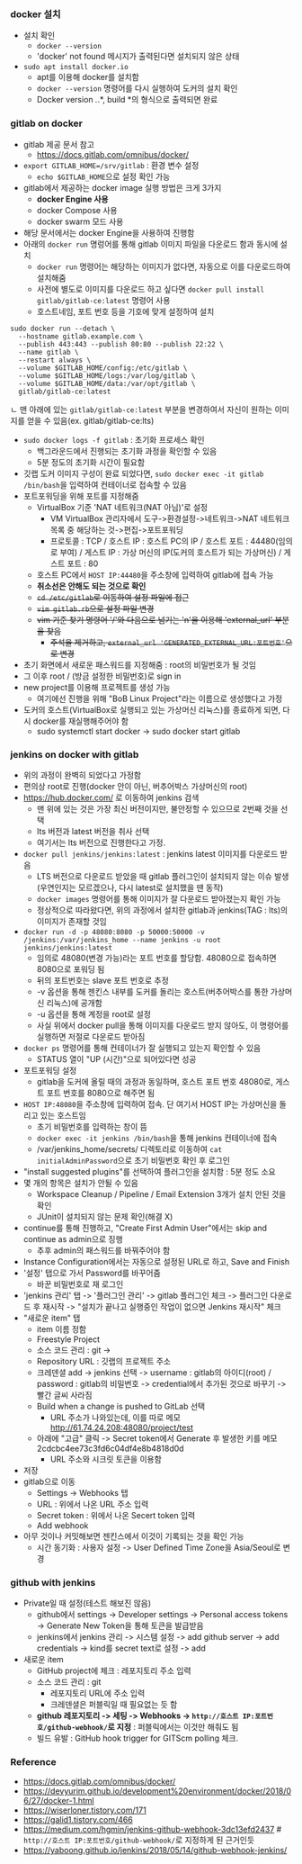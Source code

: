 ### docker 설치
- 설치 확인
  - ```docker --version```
  - 'docker' not found 메시지가 출력된다면 설치되지 않은 상태
- ```sudo apt install docker.io```
  - apt를 이용해 docker를 설치함
  - ```docker --version``` 명령어를 다시 실행하여 도커의 설치 확인
  - Docker version *.*.*, build *의 형식으로 출력되면 완료

### gitlab on docker
- gitlab 제공 문서 참고
  - https://docs.gitlab.com/omnibus/docker/ 
- ```export GITLAB_HOME=/srv/gitlab``` :  환경 변수 설정
  - ```echo $GITLAB_HOME```으로 설정 확인 가능
- gitlab에서 제공하는 docker image 실행 방법은 크게 3가지
  - **docker Engine 사용**
  - docker Compose 사용
  - docker swarm 모드 사용
- 해당 문서에서는 docker Engine을 사용하여 진행함
- 아래의 ```docker run``` 명렁어를 통해 gitlab 이미지 파일을 다운로드 함과 동시에 설치
  - ```docker run``` 명령어는 해당하는 이미지가 없다면, 자동으로 이를 다운로드하여 설치해줌
  - 사전에 별도로 이미지를 다운로드 하고 싶다면 ```docker pull install gitlab/gitlab-ce:latest``` 명령어 사용
  - 호스트네임, 포트 번호 등을 기호에 맞게 설정하여 설치
```
sudo docker run --detach \
  --hostname gitlab.example.com \
  --publish 443:443 --publish 80:80 --publish 22:22 \
  --name gitlab \
  --restart always \
  --volume $GITLAB_HOME/config:/etc/gitlab \
  --volume $GITLAB_HOME/logs:/var/log/gitlab \
  --volume $GITLAB_HOME/data:/var/opt/gitlab \
  gitlab/gitlab-ce:latest
```
ㄴ 맨 아래에 있는 ```gitlab/gitlab-ce:latest``` 부분을 변경하여서 자신이 원하는 이미지를 얻을 수 있음(ex. gitlab/gitlab-ce:lts)

- ```sudo docker logs -f gitlab``` : 초기화 프로세스 확인
  - 백그라운드에서 진행되는 초기화 과정을 확인할 수 있음
  - 5분 정도의 초기화 시간이 필요함
- 깃랩 도커 이미지 구성이 완료 되었다면, ```sudo docker exec -it gitlab /bin/bash```을 입력하여 컨테이너로 접속할 수 있음
- 포트포워딩을 위해 포트를 지정해줌
  - VirtualBox 기준  'NAT 네트워크(NAT 아님)'로 설정
    - VM VirtualBox 관리자에서 도구->환경설정->네트워크->NAT 네트워크 목록 중 해당하는 것->편집->포트포워딩
    - 프로토콜 : TCP / 호스트 IP : 호스트 PC의 IP / 호스트 포트 : 44480(임의로 부여) / 게스트 IP : 가상 머신의 IP(도커의 호스트가 되는 가상머신) / 게스트 포트 : 80
  - 호스트 PC에서 ```HOST IP:44480```을 주소창에 입력하여 gitlab에 접속 가능
  - **취소선은 안해도 되는 것으로 확인**
  - ~~```cd /etc/gitlab```로 이동하여 설정 파일에 접근~~
  - ~~```vim gitlab.rb```으로 설정 파일 변경~~
  - ~~vim 기준 찾기 명령어 '/'와 다음으로 넘기는 'n'을 이용해 'external_url' 부분을 찾음~~
    - ~~주석을 제거하고, ```external_url 'GENERATED_EXTERNAL_URL:포트번호'```으로 변경~~
- 초기 화면에서 새로운 패스워드를 지정해줌 : root의 비밀번호가 될 것임
- 그 이후 root / (방금 설정한 비밀번호)로 sign in
- new project를 이용해 프로젝트를 생성 가능
  - 여기에선 진행을 위해 "BoB Linux Project"라는 이름으로 생성했다고 가정
- 도커의 호스트(VirtualBox로 실행되고 있는 가상머신 리눅스)를 종료하게 되면, 다시 docker를 재실행해주어야 함
  - sudo systemctl start docker -> sudo docker start gitlab

### jenkins on docker with gitlab
- 위의 과정이 완벽히 되었다고 가정함
- 편의상 root로 진행(docker 안이 아닌, 버추어박스 가상머신의 root)
- https://hub.docker.com/ 로 이동하여 jenkins 검색
  - 맨 위에 있는 것은 가장 최신 버전이지만, 불안정할 수 있으므로 2번째 것을 선택
  - lts 버전과 latest 버전을 취사 선택
  - 여기서는 lts 버전으로 진행한다고 가정.
- ```docker pull jenkins/jenkins:latest``` : jenkins latest 이미지를 다운로드 받음
  - LTS 버전으로 다운로드 받았을 때 gitlab 플러그인이 설치되지 않는 이슈 발생(우연인지는 모르겠으나, 다시 latest로 설치했을 땐 동작)
  - ```docker images``` 명령어를 통해 이미지가 잘 다운로드 받아졌는지 확인 가능
  - 정상적으로 따라왔다면, 위의 과정에서 설치한 gitlab과 jenkins(TAG : lts)의 이미지가 존재할 것임
- ```docker run -d -p 48080:8080 -p 50000:50000 -v /jenkins:/var/jenkins_home --name jenkins -u root jenkins/jenkins:latest```
  - 임의로 48080(변경 가능)라는 포트 번호를 할당함. 48080으로 접속하면 8080으로 포워딩 됨
  - 뒤의 포트번호는 slave 포트 번호로 추정
  - \-v 옵션을 통해 젠킨스 내부를 도커를 돌리는 호스트(버추어박스를 통한 가상머신 리눅스)에 공개함
  - \-u 옵션을 통해 계정을 root로 설정
  - 사실 위에서 docker pull을 통해 이미지를 다운로드 받지 않아도, 이 명령어를 실행하면 저절로 다운로드 받아짐
- ```docker ps``` 명령어를 통해 컨테이너가 잘 실행되고 있는지 확인할 수 있음
  - STATUS 열이 "UP (시간)"으로 되어있다면 성공
- 포트포워딩 설정
  - gitlab을 도커에 올릴 때의 과정과 동일하며, 호스트 포트 번호 48080로, 게스트 포트 번호를 8080으로 해주면 됨
- ```HOST IP:48080```을 주소창에 입력하여 접속. 단 여기서 HOST IP는 가상머신을 돌리고 있는 호스트임
  - 초기 비밀번호를 입력하는 창이 뜸
  - ```docker exec -it jenkins /bin/bash```을 통해 jenkins 컨테이너에 접속
  - /var/jenkins_home/secrets/ 디렉토리로 이동하여 ```cat initialAdminPassword```으로 초기 비밀번호 확인 후 로그인
- "install suggested plugins"를 선택하여 플러그인을 설치함 : 5분 정도 소요
- 몇 개의 항목은 설치가 안될 수 있음
  - Workspace Cleanup / Pipeline / Email Extension 3개가 설치 안된 것을 확인
  - JUnit이 설치되지 않는 문제 확인(해결 X)
- continue를 통해 진행하고, "Create First Admin User"에서는 skip and continue as admin으로 징행
  - 추후 admin의 패스워드를 바꿔주어야 함
- Instance Configuration에서는 자동으로 설정된 URL로 하고, Save and Finish
- '설정' 탭으로 가서 Password를 바꾸어줌
  - 바꾼 비밀번호로 재 로그인
- 'jenkins 관리' 탭 -> '플러그인 관리' -> gitlab 플러그인 체크 -> 플러그인 다운로드 후 재시작 -> "설치가 끝나고 실행중인 작업이 없으면 Jenkins 재시작" 체크
- "새로운 item" 탭
  - item 이름 정함
  - Freestyle Project 
  - 소스 코드 관리 : git -> 
  - Repository URL : 깃랩의 프로젝트 주소 
  - 크레덴셜 add -> jenkins 선택 -> username : gitlab의 아이디(root) / password : gitlab의 비밀번호 -> credential에서 추가된 것으로 바꾸기 -> 빨간 글씨 사라짐
  - Build when a change is pushed to GitLab 선택
    - URL 주소가 나와있는데, 이를 따로 메모 http://61.74.24.208:48080/project/test
  - 아래에 "고급" 클릭 -> Secret token에서 Generate 후 발생한 키를 메모 2cdcbc4ee73c3fd6c04df4e8b4818d0d
    - URL 주소와 시크릿 토큰을 이용함
- 저장
- gitlab으로 이동
  - Settings -> Webhooks 탭
  - URL : 위에서 나온 URL 주소 입력
  - Secret token : 위에서 나온 Secert token 입력 
  - Add webhook
- 아무 것이나 커밋해보면 젠킨스에서 이것이 기록되는 것을 확인 가능
  - 시간 동기화 : 사용자 설정 -> User Defined Time Zone을 Asia/Seoul로 변경
### github with jenkins
- Private일 때 설정(테스트 해보진 않음)
  - github에서 settings -> Developer settings -> Personal access tokens -> Generate New Token을 통해 토큰을 발급받음
  - jenkins에서 jenkins 관리 -> 시스템 설정 -> add github server -> add credentials -> kind를 secret text로 설정 -> add
- 새로운 item
  - GitHub project에 체크 : 레포지토리 주소 입력
  - 소스 코드 관리 : git
    - 레포지토리 URL에 주소 입력
    - 크레덴셜은 퍼블릭일 때 필요없는 듯 함
  - **github 레포지토리 -> 세팅 -> Webhooks -> ```http://호스트 IP:포트번호/github-webhook/```로 지정** : 퍼블릭에서는 이것만 해줘도 됨
  - 빌드 유발 : GitHub hook trigger for GITScm polling 체크.

### Reference
- https://docs.gitlab.com/omnibus/docker/ 
- https://devyurim.github.io/development%20environment/docker/2018/06/27/docker-1.html
- https://wiserloner.tistory.com/171
- https://galid1.tistory.com/466
- https://medium.com/hgmin/jenkins-github-webhook-3dc13efd2437 \# ```http://호스트 IP:포트번호/github-webhook/```로 지정하게 된 근거인듯
- https://yaboong.github.io/jenkins/2018/05/14/github-webhook-jenkins/



  

